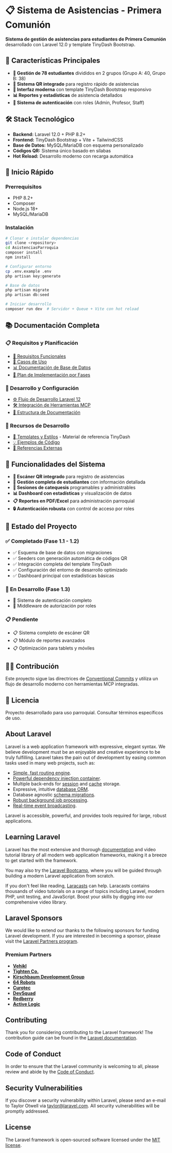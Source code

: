# 📋 Sistema de Asistencias - Primera Comunión

**Sistema de gestión de asistencias para estudiantes de Primera Comunión** desarrollado con Laravel 12.0 y template TinyDash Bootstrap.

## 🎯 **Características Principales**

- **👥 Gestión de 78 estudiantes** divididos en 2 grupos (Grupo A: 40, Grupo B: 38)
- **📱 Sistema QR integrado** para registro rápido de asistencias
- **🎨 Interfaz moderna** con template TinyDash Bootstrap responsivo
- **📊 Reportes y estadísticas** de asistencia detallados
- **🔐 Sistema de autenticación** con roles (Admin, Profesor, Staff)

## 🛠️ **Stack Tecnológico**

- **Backend:** Laravel 12.0 + PHP 8.2+
- **Frontend:** TinyDash Bootstrap + Vite + TailwindCSS
- **Base de Datos:** MySQL/MariaDB con esquema personalizado
- **Códigos QR:** Sistema único basado en sílabas
- **Hot Reload:** Desarrollo moderno con recarga automática

## 🚀 **Inicio Rápido**

### **Prerrequisitos**
- PHP 8.2+
- Composer
- Node.js 18+
- MySQL/MariaDB

### **Instalación**
```bash
# Clonar e instalar dependencias
git clone <repository>
cd AsistenciasParroquia
composer install
npm install

# Configurar entorno
cp .env.example .env
php artisan key:generate

# Base de datos
php artisan migrate
php artisan db:seed

# Iniciar desarrollo
composer run dev  # Servidor + Queue + Vite con hot reload
```

## 📚 **Documentación Completa**

### **📋 Requisitos y Planificación**
- [📝 Requisitos Funcionales](docs/sistema_asistencias/01_requisitos_funcionales.md)
- [🎯 Casos de Uso](docs/sistema_asistencias/02_casos_uso.md)
- [📊 Documentación de Base de Datos](docs/sistema_asistencias/database_documentation.md)
- [🚀 Plan de Implementación por Fases](docs/plan_implementacion/PLAN_FASES_IMPLEMENTACION.md)

### **🔧 Desarrollo y Configuración**
- [⚙️ Flujo de Desarrollo Laravel 12](docs/desarrollo/desarrollo_actualizado.md)
- [🛠️ Integración de Herramientas MCP](docs/desarrollo/mcp_integration_update.md)
- [📁 Estructura de Documentación](docs/desarrollo/documentacion_reorganizada.md)

### **🎨 Recursos de Desarrollo**
- [📁 Templates y Estilos](docs/recursos_desarrollo/templates_estilos/) - Material de referencia TinyDash
- [💡 Ejemplos de Código](docs/recursos_desarrollo/ejemplos_codigo/)
- [🔗 Referencias Externas](docs/recursos_desarrollo/referencias_externas/)

## 🌟 **Funcionalidades del Sistema**

- **📱 Escáner QR integrado** para registro de asistencias
- **👥 Gestión completa de estudiantes** con información detallada
- **📅 Sesiones de catequesis** programables y administrables
- **📊 Dashboard con estadísticas** y visualización de datos
- **📋 Reportes en PDF/Excel** para administración parroquial
- **🔒 Autenticación robusta** con control de acceso por roles

## 🚦 **Estado del Proyecto**

### **✅ Completado (Fase 1.1 - 1.2)**
- ✅ Esquema de base de datos con migraciones
- ✅ Seeders con generación automática de códigos QR
- ✅ Integración completa del template TinyDash
- ✅ Configuración del entorno de desarrollo optimizado
- ✅ Dashboard principal con estadísticas básicas

### **🔄 En Desarrollo (Fase 1.3)**
- 🔄 Sistema de autenticación completo
- 🔄 Middleware de autorización por roles

### **📋 Pendiente**
- 📋 Sistema completo de escáner QR
- 📋 Módulo de reportes avanzados
- 📋 Optimización para tablets y móviles

## 👨‍💻 **Contribución**

Este proyecto sigue las directrices de [Conventional Commits](docs/desarrollo/) y utiliza un flujo de desarrollo moderno con herramientas MCP integradas.

## 📄 **Licencia**

Proyecto desarrollado para uso parroquial. Consultar términos específicos de uso.

## About Laravel

Laravel is a web application framework with expressive, elegant syntax. We believe development must be an enjoyable and creative experience to be truly fulfilling. Laravel takes the pain out of development by easing common tasks used in many web projects, such as:

- [Simple, fast routing engine](https://laravel.com/docs/routing).
- [Powerful dependency injection container](https://laravel.com/docs/container).
- Multiple back-ends for [session](https://laravel.com/docs/session) and [cache](https://laravel.com/docs/cache) storage.
- Expressive, intuitive [database ORM](https://laravel.com/docs/eloquent).
- Database agnostic [schema migrations](https://laravel.com/docs/migrations).
- [Robust background job processing](https://laravel.com/docs/queues).
- [Real-time event broadcasting](https://laravel.com/docs/broadcasting).

Laravel is accessible, powerful, and provides tools required for large, robust applications.

## Learning Laravel

Laravel has the most extensive and thorough [documentation](https://laravel.com/docs) and video tutorial library of all modern web application frameworks, making it a breeze to get started with the framework.

You may also try the [Laravel Bootcamp](https://bootcamp.laravel.com), where you will be guided through building a modern Laravel application from scratch.

If you don't feel like reading, [Laracasts](https://laracasts.com) can help. Laracasts contains thousands of video tutorials on a range of topics including Laravel, modern PHP, unit testing, and JavaScript. Boost your skills by digging into our comprehensive video library.

## Laravel Sponsors

We would like to extend our thanks to the following sponsors for funding Laravel development. If you are interested in becoming a sponsor, please visit the [Laravel Partners program](https://partners.laravel.com).

### Premium Partners

- **[Vehikl](https://vehikl.com)**
- **[Tighten Co.](https://tighten.co)**
- **[Kirschbaum Development Group](https://kirschbaumdevelopment.com)**
- **[64 Robots](https://64robots.com)**
- **[Curotec](https://www.curotec.com/services/technologies/laravel)**
- **[DevSquad](https://devsquad.com/hire-laravel-developers)**
- **[Redberry](https://redberry.international/laravel-development)**
- **[Active Logic](https://activelogic.com)**

## Contributing

Thank you for considering contributing to the Laravel framework! The contribution guide can be found in the [Laravel documentation](https://laravel.com/docs/contributions).

## Code of Conduct

In order to ensure that the Laravel community is welcoming to all, please review and abide by the [Code of Conduct](https://laravel.com/docs/contributions#code-of-conduct).

## Security Vulnerabilities

If you discover a security vulnerability within Laravel, please send an e-mail to Taylor Otwell via [taylor@laravel.com](mailto:taylor@laravel.com). All security vulnerabilities will be promptly addressed.

## License

The Laravel framework is open-sourced software licensed under the [MIT license](https://opensource.org/licenses/MIT).
